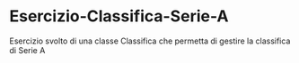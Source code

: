 # Esercizio-Classifica-Serie-A
Esercizio svolto di una classe Classifica che permetta di gestire la classifica di Serie A
